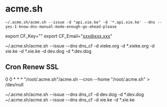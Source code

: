 # acme.sh
`~/.acme.sh/acme.sh --issue -d "api.xie.ke" -d '*.api.xie.ke' --dns --yes-I-know-dns-manual-mode-enough-go-ahead-please`

export CF_Key=""
export CF_Email="xxx@xxx.xxx"

~/.acme.sh/acme.sh --issue --dns dns_cf -d xieke.org -d *.xieke.org -d xie.ke -d *.xie.ke -d dev.dog -d *.dev.dog

## Cron Renew SSL
0 0 * * * "/root/.acme.sh"/acme.sh --cron --home "/root/.acme.sh" > /dev/null

~/.acme.sh/acme.sh --issue --dns dns_cf -d dev.dog -d *.dev.dog
~/.acme.sh/acme.sh --issue --dns dns_cf -d xie.ke -d *.xie.ke